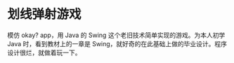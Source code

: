 # 划线弹射游戏  
模仿 okay? app，用 Java 的 Swing 这个老旧技术简单实现的游戏。为本人初学 Java 时，看到教材上的一章是 Swing，就好奇的在此基础上做的毕业设计。程序设计很烂，就做着玩一下。
